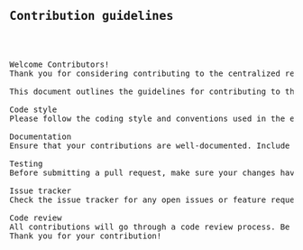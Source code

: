 <pre>
<h2>Contribution guidelines</h2>
<br><br>Welcome Contributors!
Thank you for considering contributing to the centralized repository. 
<br>This document outlines the guidelines for contributing to the development of Shipping Rates and Calculations.
<br>Code style
Please follow the coding style and conventions used in the existing codebase. This helps maintain consistency across the project.
<br>Documentation
Ensure that your contributions are well-documented. Include comments in your code where necessary and provide a clear and concise description of your changes in the pull request.
<br>Testing
Before submitting a pull request, make sure your changes have been tested thoroughly. Include relevant test cases and ensure that existing tests pass.
<br>Issue tracker
Check the issue tracker for any open issues or feature requests. If you're working on something, please comment on the issue to let others know.
<br>Code review
All contributions will go through a code review process. Be open to feedback and be willing to make changes if necessary. Code reviews help maintain code quality and consistency.
Thank you for your contribution!
</pre>
